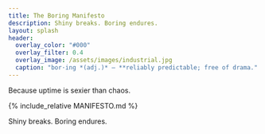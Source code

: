 ```yaml
---
title: The Boring Manifesto
description: Shiny breaks. Boring endures.
layout: splash
header:
  overlay_color: "#000"
  overlay_filter: 0.4
  overlay_image: /assets/images/industrial.jpg
  caption: "bor·ing *(adj.)* — **reliably predictable; free of drama."
---
```


Because uptime is sexier than chaos.

{% include_relative MANIFESTO.md %}

Shiny breaks. Boring endures.


